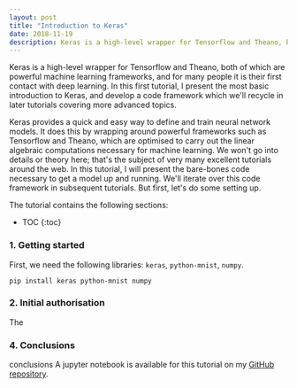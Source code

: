 ```yaml
---
layout: post
title: "Introduction to Keras"
date: 2018-11-19
description: Keras is a high-level wrapper for Tensorflow and Theano, both of which are powerful machine learning frameworks, and for many people it is their first contact with deep learning. In this first tutorial, I present the most basic introduction to Keras, and develop a code framework which we'll recycle in later tutorials covering more advanced topics. 
---
```


Keras is a high-level wrapper for Tensorflow and Theano, both of which are powerful machine learning frameworks, and for many people it is their first contact with deep learning. In this first tutorial, I present the most basic introduction to Keras, and develop a code framework which we'll recycle in later tutorials covering more advanced topics. 

Keras provides a quick and easy way to define and train neural network models. It does this by wrapping around powerful frameworks such as Tensorflow and Theano, which are optimised to carry out the linear algebraic computations necessary for machine learning. We won't go into details or theory here; that's the subject of very many excellent tutorials around the web. In this tutorial, I will present the bare-bones code necessary to get a model up and running. We'll iterate over this code framework in subsequent tutorials. But first, let's do some setting up.

The tutorial contains the following sections:

* TOC
{:toc}
<!-- toc -->

### 1. Getting started
First, we need the following libraries: `keras`, `python-mnist`, `numpy`.
```
pip install keras python-mnist numpy
```

### 2. Initial authorisation

The 






### 4. Conclusions

conclusions
A jupyter notebook is available for this tutorial on my [GitHub repository](https://github.com/nadanai263/datasciportfolio).
